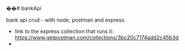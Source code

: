 ��# bankApi

bank api crud - with node, postman and express.
- link to the express collection that runs it: https://www.getpostman.com/collections/3bc20c7174add2c45b3d
- 
